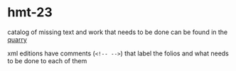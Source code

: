 # hmt-23

catalog of missing text and work that needs to be done can be found in the [quarry](iliad23-quarry.md)

xml editions have comments (`<!-- -->`) that label the folios and what needs to be done to each of them

